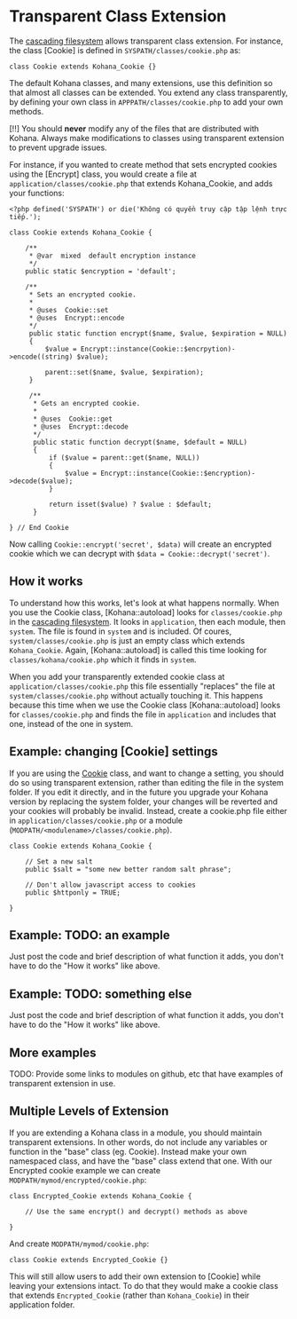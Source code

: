 # Transparent Class Extension

The [cascading filesystem](files) allows transparent class extension. For instance, the class [Cookie] is defined in `SYSPATH/classes/cookie.php` as:

    class Cookie extends Kohana_Cookie {}

The default Kohana classes, and many extensions, use this definition so that almost all classes can be extended. You extend any class transparently, by defining your own class in `APPPATH/classes/cookie.php` to add your own methods.

[!!] You should **never** modify any of the files that are distributed with Kohana. Always make modifications to classes using transparent extension to prevent upgrade issues.

For instance, if you wanted to create method that sets encrypted cookies using the [Encrypt] class, you would create a file at `application/classes/cookie.php` that extends Kohana_Cookie, and adds your functions:

    <?php defined('SYSPATH') or die('Không có quyền truy cập tập lệnh trực tiếp.');

    class Cookie extends Kohana_Cookie {

        /**
         * @var  mixed  default encryption instance
         */
        public static $encryption = 'default';

        /**
         * Sets an encrypted cookie.
         *
         * @uses  Cookie::set
         * @uses  Encrypt::encode
         */
         public static function encrypt($name, $value, $expiration = NULL)
         {
             $value = Encrypt::instance(Cookie::$encrpytion)->encode((string) $value);

             parent::set($name, $value, $expiration);
         }

         /**
          * Gets an encrypted cookie.
          *
          * @uses  Cookie::get
          * @uses  Encrypt::decode
          */
          public static function decrypt($name, $default = NULL)
          {
              if ($value = parent::get($name, NULL))
              {
                  $value = Encrypt::instance(Cookie::$encryption)->decode($value);
              }

              return isset($value) ? $value : $default;
          }

    } // End Cookie

Now calling `Cookie::encrypt('secret', $data)` will create an encrypted cookie which we can decrypt with `$data = Cookie::decrypt('secret')`.

## How it works

To understand how this works, let's look at what happens normally.  When you use the Cookie class, [Kohana::autoload] looks for `classes/cookie.php` in the [cascading filesystem](files).  It looks in `application`, then each module, then `system`. The file is found in `system` and is included.  Of coures, `system/classes/cookie.php` is just an empty class which extends `Kohana_Cookie`.  Again, [Kohana::autoload] is called this time looking for `classes/kohana/cookie.php` which it finds in `system`.

When you add your transparently extended cookie class at `application/classes/cookie.php` this file essentially "replaces" the file at `system/classes/cookie.php` without actually touching it.  This happens because this time when we use the Cookie class [Kohana::autoload] looks for `classes/cookie.php` and finds the file in `application` and includes that one, instead of the one in system.

## Example: changing [Cookie] settings

If you are using the [Cookie](cookies) class, and want to change a setting, you should do so using transparent extension, rather than editing the file in the system folder.  If you edit it directly, and in the future you upgrade your Kohana version by replacing the system folder, your changes will be reverted and your cookies will probably be invalid.  Instead, create a cookie.php file either in `application/classes/cookie.php` or a module (`MODPATH/<modulename>/classes/cookie.php`).

	class Cookie extends Kohana_Cookie {
	
		// Set a new salt
		public $salt = "some new better random salt phrase";
		
		// Don't allow javascript access to cookies
		public $httponly = TRUE;
		
	}

## Example: TODO: an example

Just post the code and brief description of what function it adds, you don't have to do the "How it works" like above.

## Example: TODO: something else

Just post the code and brief description of what function it adds, you don't have to do the "How it works" like above.

## More examples

TODO: Provide some links to modules on github, etc that have examples of transparent extension in use.

## Multiple Levels of Extension

If you are extending a Kohana class in a module, you should maintain transparent extensions. In other words, do not include any variables or function in the "base" class (eg. Cookie). Instead make your own namespaced class, and have the "base" class extend that one. With our Encrypted cookie example we can create `MODPATH/mymod/encrypted/cookie.php`:

	class Encrypted_Cookie extends Kohana_Cookie {

		// Use the same encrypt() and decrypt() methods as above

	}

And create `MODPATH/mymod/cookie.php`:

	class Cookie extends Encrypted_Cookie {}

This will still allow users to add their own extension to [Cookie] while leaving your extensions intact. To do that they would make a cookie class that extends `Encrypted_Cookie` (rather than `Kohana_Cookie`) in their application folder.
